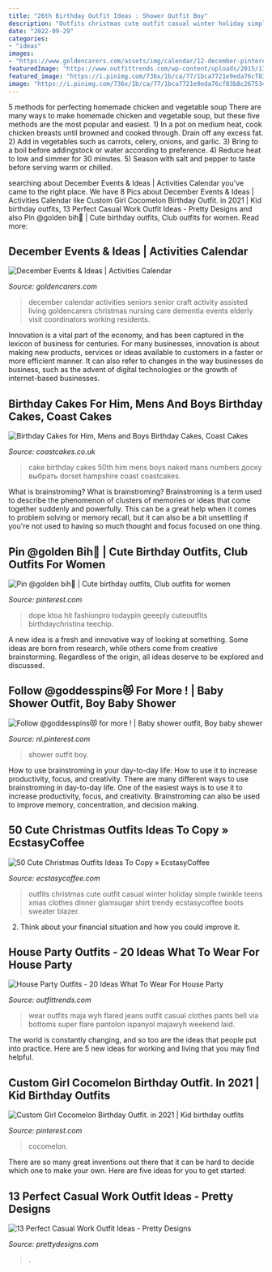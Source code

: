 ```yaml
---
title: "26th Birthday Outfit Ideas : Shower Outfit Boy"
description: "Outfits christmas cute outfit casual winter holiday simple twinkle teens xmas clothes dinner glamsugar shirt trendy ecstasycoffee boots sweater blazer"
date: "2022-09-29"
categories:
- "ideas"
images:
- "https://www.goldencarers.com/assets/img/calendar/12-december-pinterest.jpg"
featuredImage: "https://www.outfittrends.com/wp-content/uploads/2015/11/party4.jpg"
featured_image: "https://i.pinimg.com/736x/1b/ca/77/1bca7721e9eda76cf83b8c267534fe0d.jpg"
image: "https://i.pinimg.com/736x/1b/ca/77/1bca7721e9eda76cf83b8c267534fe0d.jpg"
---
```



5 methods for perfecting homemade chicken and vegetable soup
There are many ways to make homemade chicken and vegetable soup, but these five methods are the most popular and easiest. 1) In a pot on medium heat, cook chicken breasts until browned and cooked through. Drain off any excess fat. 2) Add in vegetables such as carrots, celery, onions, and garlic. 3) Bring to a boil before addingstock or water according to preference. 4) Reduce heat to low and simmer for 30 minutes. 5) Season with salt and pepper to taste before serving warm or chilled.

	

		
searching about December Events &amp; Ideas | Activities Calendar you've came to the right place. We have 8 Pics about December Events &amp; Ideas | Activities Calendar like Custom Girl Cocomelon Birthday Outfit. in 2021 | Kid birthday outfits, 13 Perfect Casual Work Outfit Ideas - Pretty Designs and also Pin @golden bih👅 | Cute birthday outfits, Club outfits for women. Read more:
		
    
## December Events &amp; Ideas | Activities Calendar

<img loading=lazy src="https://www.goldencarers.com/assets/img/calendar/12-december-pinterest.jpg" onerror="this.onerror=null;this.src='https://tse1.mm.bing.net/th?id=OIP.8xO4TywZTM_MfOcrDKGxqQHaMP&amp;pid=15.1';" alt="December Events &amp; Ideas | Activities Calendar">

_Source: goldencarers.com_

>december calendar activities seniors senior craft activity assisted living goldencarers christmas nursing care dementia events elderly visit coordinators working residents. 

	

Innovation is a vital part of the economy, and has been captured in the lexicon of business for centuries. For many businesses, innovation is about making new products, services or ideas available to customers in a faster or more efficient manner. It can also refer to changes in the way businesses do business, such as the advent of digital technologies or the growth of internet-based businesses.

    
## Birthday Cakes For Him, Mens And Boys Birthday Cakes, Coast Cakes

<img loading=lazy src="https://coastcakes.co.uk/wp-content/uploads/2013/11/cake-012s.jpg" onerror="this.onerror=null;this.src='https://tse2.mm.bing.net/th?id=OIP.VCAkI00L2WuU8qAabNNLtgHaK-&amp;pid=15.1';" alt="Birthday Cakes for Him, Mens and Boys Birthday Cakes, Coast Cakes">

_Source: coastcakes.co.uk_

>cake birthday cakes 50th him mens boys naked mans numbers доску выбрать dorset hampshire coast coastcakes. 

	

What is brainstroming?
What is brainstroming? Brainstroming is a term used to describe the phenomenon of clusters of memories or ideas that come together suddenly and powerfully. This can be a great help when it comes to problem solving or memory recall, but it can also be a bit unsettling if you're not used to having so much thought and focus focused on one thing.

    
## Pin @golden Bih👅 | Cute Birthday Outfits, Club Outfits For Women

<img loading=lazy src="https://i.pinimg.com/736x/96/a1/86/96a18675842035f92f47106bde4f65b0.jpg" onerror="this.onerror=null;this.src='https://tse4.mm.bing.net/th?id=OIP.IPJXHJmkJXxSRC3-NCOKyAHaJ3&amp;pid=15.1';" alt="Pin @golden bih👅 | Cute birthday outfits, Club outfits for women">

_Source: pinterest.com_

>dope ktoa hit fashionpro todaypin geeeply cuteoutfits birthdaychristina teechip. 

	

A new idea is a fresh and innovative way of looking at something. Some ideas are born from research, while others come from creative brainstorming. Regardless of the origin, all ideas deserve to be explored and discussed.

    
## Follow @goddesspins😻 For More ! | Baby Shower Outfit, Boy Baby Shower

<img loading=lazy src="https://i.pinimg.com/736x/a7/32/0e/a7320ee498e71ea38b5406dd0b5fdca6.jpg" onerror="this.onerror=null;this.src='https://tse4.mm.bing.net/th?id=OIP.-bIplFhzKZkyeHtLmfrMgAHaJ4&amp;pid=15.1';" alt="Follow @goddesspins😻 for more ! | Baby shower outfit, Boy baby shower">

_Source: nl.pinterest.com_

>shower outfit boy. 

	

How to use brainstroming in your day-to-day life: How to use it to increase productivity, focus, and creativity.
There are many different ways to use brainstroming in day-to-day life. One of the easiest ways is to use it to increase productivity, focus, and creativity. Brainstroming can also be used to improve memory, concentration, and decision making.

    
## 50 Cute Christmas Outfits Ideas To Copy » EcstasyCoffee

<img loading=lazy src="https://i1.wp.com/www.ecstasycoffee.com/wp-content/uploads/2016/10/Cute-Christmas-outfits-5.jpg?resize=467%2C700" onerror="this.onerror=null;this.src='https://tse4.mm.bing.net/th?id=OIP.5UUlrQWTJHXcDGPUiyKnkAHaLG&amp;pid=15.1';" alt="50 Cute Christmas Outfits Ideas To Copy » EcstasyCoffee">

_Source: ecstasycoffee.com_

>outfits christmas cute outfit casual winter holiday simple twinkle teens xmas clothes dinner glamsugar shirt trendy ecstasycoffee boots sweater blazer. 

	

2. Think about your financial situation and how you could improve it.

    
## House Party Outfits - 20 Ideas What To Wear For House Party

<img loading=lazy src="https://www.outfittrends.com/wp-content/uploads/2015/11/party4.jpg" onerror="this.onerror=null;this.src='https://tse3.mm.bing.net/th?id=OIP.7BF045iiWvaNnWIT2agj6wHaK6&amp;pid=15.1';" alt="House Party Outfits - 20 Ideas What To Wear For House Party">

_Source: outfittrends.com_

>wear outfits maja wyh flared jeans outfit casual clothes pants bell via bottoms super flare pantolon ispanyol majawyh weekend laid. 

	

The world is constantly changing, and so too are the ideas that people put into practice. Here are 5 new ideas for working and living that you may find helpful.

    
## Custom Girl Cocomelon Birthday Outfit. In 2021 | Kid Birthday Outfits

<img loading=lazy src="https://i.pinimg.com/736x/1b/ca/77/1bca7721e9eda76cf83b8c267534fe0d.jpg" onerror="this.onerror=null;this.src='https://tse2.mm.bing.net/th?id=OIP.gIJzasS9ibyT2gRdEy7iigHaN0&amp;pid=15.1';" alt="Custom Girl Cocomelon Birthday Outfit. in 2021 | Kid birthday outfits">

_Source: pinterest.com_

>cocomelon. 

	

There are so many great inventions out there that it can be hard to decide which one to make your own. Here are five ideas for you to get started: 

    
## 13 Perfect Casual Work Outfit Ideas - Pretty Designs

<img loading=lazy src="http://www.prettydesigns.com/wp-content/uploads/2016/07/13-perfect-casual-work-outfit-ideas-11.jpg" onerror="this.onerror=null;this.src='https://tse4.mm.bing.net/th?id=OIP.wbSTv8Xy6X4e2Hl9X2S_JAHaKE&amp;pid=15.1';" alt="13 Perfect Casual Work Outfit Ideas - Pretty Designs">

_Source: prettydesigns.com_

>. 

	

	

